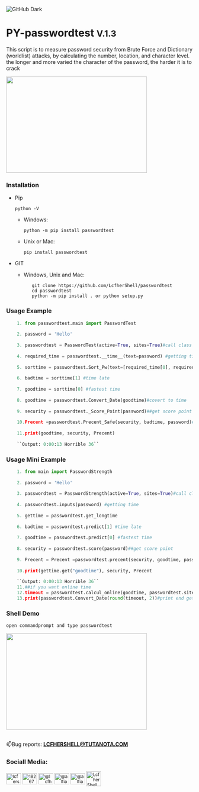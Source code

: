 ![GitHub Dark](https://github.com/github-dark.png#gh-light-mode-only)
# PY-passwordtest <small class='version_passwordtest'>V.1.3</small>
<p>This script is to measure password security from Brute Force and Dictionary (worldlist) attacks, by calculating the number, location, and character level. the longer and more varied the character of the password, the harder it is to crack</p>
<img align='center' src="https://github.com/LcfherShell/passwordtest/blob/main/logiccracking.png" height="260" width="380">


### Installation

- Pip

  ```python -V```

  - Windows:
  
    `python -m pip install passwordtest`
  
  - Unix or Mac:
  
    `pip install passwordtest`
  
- GIT

  - Windows, Unix and Mac:
  
    ````
       git clone https://github.com/LcfherShell/passwordtest
       cd passwordtest
       python -m pip install . or python setup.py
    ````
### Usage Example
````Python hl_lines="4  9-12  25-27"
    1. from passwordtest.main import PasswordTest
    
    2. password = 'Hello'
    
    3. passwordtest = PasswordTest(active=True, sites=True)#call class
    
    4. required_time = passwordtest.__time__(text=password) #getting time
    
    5. sorttime = passwordtest.Sort_Pw(text=[required_time[0], required_time[1]]) #sorttime by min and max
    
    6. badtime = sorttime[1] #time late
    
    7. goodtime = sorttime[0] #fastest time
    
    8. goodtime = passwordtest.Convert_Date(goodtime)#covert to time
    
    9. security = passwordtest._Score_Point(password)##get score point
    
    10.Precent =passwordtest.Precent_Safe(security, badtime, password)#get percent security
    
    11.print(goodtime, security, Precent)
    
    ``Output: 0:00:13 Horrible 36``
````
### Usage Mini Example 
````Python hl_lines="4  9-12  25-27"
    1. from main import PasswordStrength
    
    2. password = 'Hello'
    
    3. passwordtest = PasswordStrength(active=True, sites=True)#call class
    
    4. passwordtest.inputs(password) #getting time
    
    5. gettime = passwordtest.get_longtime
    
    6. badtime = passwordtest.predict[1] #time late
    
    7. goodtime = passwordtest.predict[0] #fastest time
    
    8. security = passwordtest.score(password)##get score point
    
    9. Precent = Precent =passwordtest.precent(security, goodtime, password)#get percent security
    
    10.print(gettime.get("goodtime"), security, Precent
    
    ``Output: 0:00:13 Horrible 36``
    11.##if you want online time
    12.timeout = passwordtest.calcul_online(goodtime, passwordtest.sites(sitename="http://example.com"))
    13.print(passwordtest.Convert_Date(round(timeout, 2))#print end get timeou post <cracking>
````

### Shell Demo

``open commandprompt and type
  passwordtest
``

<img align='center' src="https://github.com/LcfherShell/passwordtest/blob/main/images1.png" height="260" width="380">


## 
📫Bug reports: **LCFHERSHELL@TUTANOTA.COM**
<h3 align="left">Sociall Media:</h3>
<p align="left">
  <small>
    <a href="https://twitter.com/lcfershell" target="blank"><img align="center" src="https://raw.githubusercontent.com/rahuldkjain/github-profile-readme-generator/master/src/images/icons/Social/twitter.svg" alt="lcfershell" height="30" width="40" /></a>
    <a href="https://stackoverflow.com/users/18267661" target="blank"><img align="center" src="https://raw.githubusercontent.com/rahuldkjain/github-profile-readme-generator/master/src/images/icons/Social/stack-overflow.svg" alt="18267661" height="30" width="40" /></a>
    <a href="https://instagram.com/@lcfhershell" target="blank"><img align="center" src="https://raw.githubusercontent.com/rahuldkjain/github-profile-readme-generator/master/src/images/icons/Social/instagram.svg" alt="@lcfhershell" height="30" width="40" /></a>
    <a href="https://medium.com/@alfiandecker2" target="blank"><img align="center" src="https://raw.githubusercontent.com/rahuldkjain/github-profile-readme-generator/master/src/images/icons/Social/medium.svg" alt="@alfiandecker2" height="30" width="40" /></a>
    <a href="https://www.hackerrank.com/@alfiandecker2" target="blank"><img align="center" src="https://raw.githubusercontent.com/rahuldkjain/github-profile-readme-generator/master/src/images/icons/Social/hackerrank.svg" alt="@alfiandecker2" height="30" width="40" /></a>
    <a href="https://github.com/LcfherShell" target="blank"><img align="center" src="https://cdn.jsdelivr.net/npm/simple-icons@3.0.1/icons/github.svg" alt="LcfherShell" height="40" width="40"/></a>
 </small>
</p>
